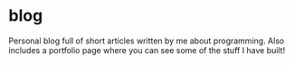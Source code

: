 # blog
Personal blog full of short articles written by me about programming. Also includes a portfolio page where you can see some of the stuff I have built!
